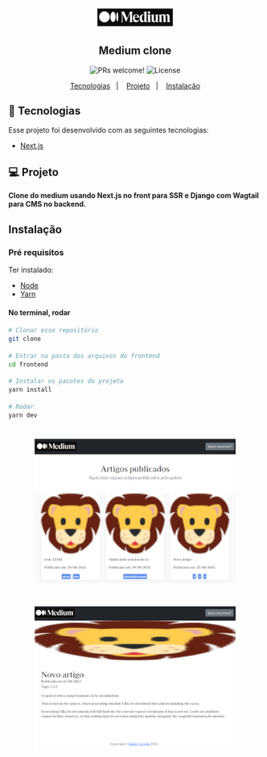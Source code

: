 <h1 align="center">
    <img alt="Medium Clone" src="public/medium.png" width="150px" />
</h1>

<h2 align="center">
  Medium clone
</h2>

<p align="center">
 <img src="https://img.shields.io/static/v1?label=PRs&message=welcome&color=7159c1&labelColor=000000" alt="PRs welcome!" />

  <img alt="License" src="https://img.shields.io/static/v1?label=license&message=MIT&color=7159c1&labelColor=000000">
</p>

<p align="center">
  <a href="#-tecnologias">Tecnologias</a>&nbsp;&nbsp;&nbsp;|&nbsp;&nbsp;&nbsp;
  <a href="#-projeto">Projeto</a>&nbsp;&nbsp;&nbsp;|&nbsp;&nbsp;&nbsp;
  <a href="#instalação">Instalação</a>
</p>


## 🚀 Tecnologias

Esse projeto foi desenvolvido com as seguintes tecnologias:

- [Next.js](https://nextjs.org/)

## 💻 Projeto
**Clone do medium usando Next.js no front para SSR e Django com Wagtail para CMS no backend.**

## Instalação
### Pré requisitos
Ter instalado:
- [Node](https://nodejs.org/en/download/)
- [Yarn](https://classic.yarnpkg.com/en/docs/install/)


#### No terminal, rodar
```sh
# Clonar esse repositório
git clone

# Entrar na pasta dos arquivos do frontend
cd frontend

# Instalar os pacotes do projeto
yarn install

# Rodar
yarn dev
```

<h1 align="center">
    <img alt="Image 1" src=".github\image_1.png" width="400px"
/>

<h1 align="center">
    <img alt="Image 2" src=".github\image_2.png" width="400px"
/>
